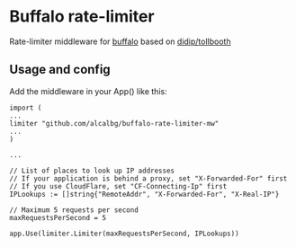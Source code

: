 # Buffalo rate-limiter
Rate-limiter middleware for [buffalo](https://gobuffalo.io) based on [didip/tollbooth](https://github.com/didip/tollbooth)

## Usage and config
Add the middleware in your App() like this:

```
import (
...
limiter "github.com/alcalbg/buffalo-rate-limiter-mw"
...
)

...

// List of places to look up IP addresses
// If your application is behind a proxy, set "X-Forwarded-For" first
// If you use CloudFlare, set "CF-Connecting-Ip" first  
IPLookups := []string{"RemoteAddr", "X-Forwarded-For", "X-Real-IP"}

// Maximum 5 requests per second
maxRequestsPerSecond = 5

app.Use(limiter.Limiter(maxRequestsPerSecond, IPLookups))
```

